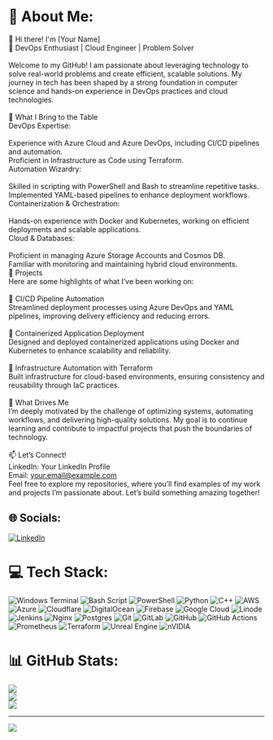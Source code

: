 # 💫 About Me:
👋 Hi there! I'm [Your Name]<br>🚀 DevOps Enthusiast | Cloud Engineer | Problem Solver<br><br>Welcome to my GitHub! I am passionate about leveraging technology to solve real-world problems and create efficient, scalable solutions. My journey in tech has been shaped by a strong foundation in computer science and hands-on experience in DevOps practices and cloud technologies.<br><br>🔧 What I Bring to the Table<br>DevOps Expertise:<br><br>Experience with Azure Cloud and Azure DevOps, including CI/CD pipelines and automation.<br>Proficient in Infrastructure as Code using Terraform.<br>Automation Wizardry:<br><br>Skilled in scripting with PowerShell and Bash to streamline repetitive tasks.<br>Implemented YAML-based pipelines to enhance deployment workflows.<br>Containerization & Orchestration:<br><br>Hands-on experience with Docker and Kubernetes, working on efficient deployments and scalable applications.<br>Cloud & Databases:<br><br>Proficient in managing Azure Storage Accounts and Cosmos DB.<br>Familiar with monitoring and maintaining hybrid cloud environments.<br>📂 Projects<br>Here are some highlights of what I’ve been working on:<br><br>🔹 CI/CD Pipeline Automation<br>Streamlined deployment processes using Azure DevOps and YAML pipelines, improving delivery efficiency and reducing errors.<br><br>🔹 Containerized Application Deployment<br>Designed and deployed containerized applications using Docker and Kubernetes to enhance scalability and reliability.<br><br>🔹 Infrastructure Automation with Terraform<br>Built infrastructure for cloud-based environments, ensuring consistency and reusability through IaC practices.<br><br>🎯 What Drives Me<br>I’m deeply motivated by the challenge of optimizing systems, automating workflows, and delivering high-quality solutions. My goal is to continue learning and contribute to impactful projects that push the boundaries of technology.<br><br>📫 Let’s Connect!<br>LinkedIn: Your LinkedIn Profile<br>Email: your.email@example.com<br>Feel free to explore my repositories, where you’ll find examples of my work and projects I’m passionate about. Let’s build something amazing together!


## 🌐 Socials:
[![LinkedIn](https://img.shields.io/badge/LinkedIn-%230077B5.svg?logo=linkedin&logoColor=white)](https://linkedin.com/in/uzairash) 

# 💻 Tech Stack:
![Windows Terminal](https://img.shields.io/badge/Windows%20Terminal-%234D4D4D.svg?style=for-the-badge&logo=windows-terminal&logoColor=white) ![Bash Script](https://img.shields.io/badge/bash_script-%23121011.svg?style=for-the-badge&logo=gnu-bash&logoColor=white) ![PowerShell](https://img.shields.io/badge/PowerShell-%235391FE.svg?style=for-the-badge&logo=powershell&logoColor=white) ![Python](https://img.shields.io/badge/python-3670A0?style=for-the-badge&logo=python&logoColor=ffdd54) ![C++](https://img.shields.io/badge/c++-%2300599C.svg?style=for-the-badge&logo=c%2B%2B&logoColor=white) ![AWS](https://img.shields.io/badge/AWS-%23FF9900.svg?style=for-the-badge&logo=amazon-aws&logoColor=white) ![Azure](https://img.shields.io/badge/azure-%230072C6.svg?style=for-the-badge&logo=microsoftazure&logoColor=white) ![Cloudflare](https://img.shields.io/badge/Cloudflare-F38020?style=for-the-badge&logo=Cloudflare&logoColor=white) ![DigitalOcean](https://img.shields.io/badge/DigitalOcean-%230167ff.svg?style=for-the-badge&logo=digitalOcean&logoColor=white) ![Firebase](https://img.shields.io/badge/firebase-%23039BE5.svg?style=for-the-badge&logo=firebase) ![Google Cloud](https://img.shields.io/badge/GoogleCloud-%234285F4.svg?style=for-the-badge&logo=google-cloud&logoColor=white) ![Linode](https://img.shields.io/badge/linode-00A95C?style=for-the-badge&logo=linode&logoColor=white) ![Jenkins](https://img.shields.io/badge/jenkins-%232C5263.svg?style=for-the-badge&logo=jenkins&logoColor=white) ![Nginx](https://img.shields.io/badge/nginx-%23009639.svg?style=for-the-badge&logo=nginx&logoColor=white) ![Postgres](https://img.shields.io/badge/postgres-%23316192.svg?style=for-the-badge&logo=postgresql&logoColor=white) ![Git](https://img.shields.io/badge/git-%23F05033.svg?style=for-the-badge&logo=git&logoColor=white) ![GitLab](https://img.shields.io/badge/gitlab-%23181717.svg?style=for-the-badge&logo=gitlab&logoColor=white) ![GitHub](https://img.shields.io/badge/github-%23121011.svg?style=for-the-badge&logo=github&logoColor=white) ![GitHub Actions](https://img.shields.io/badge/github%20actions-%232671E5.svg?style=for-the-badge&logo=githubactions&logoColor=white) ![Prometheus](https://img.shields.io/badge/Prometheus-E6522C?style=for-the-badge&logo=Prometheus&logoColor=white) ![Terraform](https://img.shields.io/badge/terraform-%235835CC.svg?style=for-the-badge&logo=terraform&logoColor=white) ![Unreal Engine](https://img.shields.io/badge/unrealengine-%23313131.svg?style=for-the-badge&logo=unrealengine&logoColor=white) ![nVIDIA](https://img.shields.io/badge/nVIDIA-%2376B900.svg?style=for-the-badge&logo=nVIDIA&logoColor=white)
# 📊 GitHub Stats:
![](https://github-readme-stats.vercel.app/api?username=uzairash&theme=dark&hide_border=false&include_all_commits=false&count_private=false)<br/>
![](https://github-readme-streak-stats.herokuapp.com/?user=uzairash&theme=dark&hide_border=false)<br/>
![](https://github-readme-stats.vercel.app/api/top-langs/?username=uzairash&theme=dark&hide_border=false&include_all_commits=false&count_private=false&layout=compact)

---
[![](https://visitcount.itsvg.in/api?id=uzairash&icon=0&color=0)](https://visitcount.itsvg.in)

<!-- Proudly created with GPRM ( https://gprm.itsvg.in ) -->
